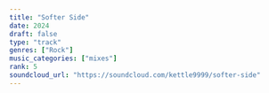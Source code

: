 ```yaml
---
title: "Softer Side"
date: 2024
draft: false
type: "track"
genres: ["Rock"]
music_categories: ["mixes"]
rank: 5
soundcloud_url: "https://soundcloud.com/kettle9999/softer-side"
---
```

